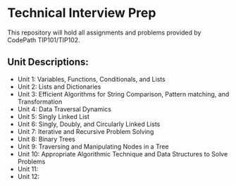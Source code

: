 # Technical Interview Prep 

This repository will hold all assignments and problems provided by CodePath TIP101/TIP102. 

## Unit Descriptions:
* Unit 1: Variables, Functions, Conditionals, and Lists
* Unit 2: Lists and Dictionaries
* Unit 3: Efficient Algorithms for String Comparison, Pattern matching, and Transformation
* Unit 4: Data Traversal Dynamics
* Unit 5: Singly Linked List
* Unit 6: Singly, Doubly, and Circularly Linked Lists
* Unit 7: Iterative and Recursive Problem Solving
* Unit 8: Binary Trees
* Unit 9: Traversing and Manipulating Nodes in a Tree
* Unit 10: Appropriate Algorithmic Technique and Data Structures to Solve Problems
* Unit 11:
* Unit 12:
